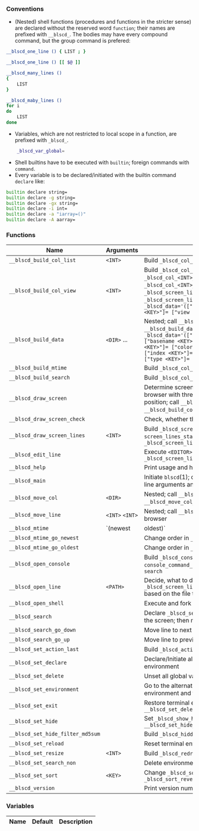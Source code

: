 ### Conventions

- (Nested) shell functions (procedures and functions in the stricter sense) are declared without the reserved word `function`; their names are prefixed with `__blscd_`. The bodies may have every compound command, but the group command is prefered:

```sh
__blscd_one_line () { LIST ; }

__blscd_one_line () [[ $@ ]]

__blscd_many_lines ()
{
    LIST
}

__blscd_maby_lines ()
for i
do
    LIST
done
```

- Variables, which are not restricted to local scope in a function, are prefixed with `_blscd_`.

```sh
    _blscd_var_global=
```
- Shell builtins have to be executed with `builtin`; foreign commands with `command`.
- Every variable is to be declared/initiated with the builtin command `declare` like:

```sh
builtin declare string=
builtin declare -g string=
builtin declare -gx string=
builtin declare -i int=
builtin declare -a "iarray=()"
builtin declare -A aarray=
```

### Functions

| **Name**  | **Arguments** | **Description** |
| --------- | ------------- | --------------- |
| `__blscd_build_col_list` | `<INT>` | Build `_blscd_col_<INT>_list`; call `__blscd_build_search` |
| `__blscd_build_col_view` | `<INT>` | Build `_blscd_col_<INT>_view`, `_blscd_col_<INT>_view_offset`, `_blscd_col_<INT>_view_total`, `_blscd_screen_lines_browser_col_<INT>_cursor`, `_blscd_screen_lines_browser_col_<INT>_cursor_string`, `_blscd_data='(["view <KEY>"]= ["view offset <KEY>"]= ["view cursor <KEY>"]= )'` |
| `__blscd_build_data` | `<DIR>` ... | Nested; call `__blscd_build_data_do_stat` and `__blscd_build_data_do_<INT>`; build `_blscd_data='(["stat <KEY>"]= ["atime <KEY>"]= ["basename <KEY>"]= ["color <KEY>"]= ["color prae <KEY>"]= ["color post <KEY>"]= ["ctime <KEY>"]= ["index <KEY>"]= ["mtime <KEY>"]= ["size <KEY>"]= ["type <KEY>"]= ["list <KEY>"]= )'` |
| `__blscd_build_mtime` | | Build `_blscd_col_2_mtime` |
| `__blscd_build_search` | | Build `_blscd_col_2_search` |
| `__blscd_draw_screen` | |Determine screen dimension, print screen (titlebar, browser with three columns, statusbar) and set cursor position; call `__blscd_build_col_list`, `__blscd_build_col_view`, `__blscd_draw_screen_lines` |
| `__blscd_draw_screen_check` | | Check, whether the screen needs to be redrawn |
| `__blscd_draw_screen_lines` | `<INT>` | Build `_blscd_screen_lines_titlebar_string`, `screen_lines_statusbar_string`; color `_blscd_screen_lines_browser_col_<INT>_cursor` |
| `__blscd_edit_line` | | Execute `<EDITOR>` and open `_blscd_screen_lines_browser_col_2_cursor_string` |
| `__blscd_help` | | Print usage and help |
| `__blscd_main` | | Initiate `blscd`(1); decide, what to do based on command line arguments and pressed keys |
| `__blscd_move_col` | `<DIR>` | Nested; call `__blscd_move_col_up` and `__blscd_move_col_down`; change diretories |
| `__blscd_move_line` | `<INT>` `<INT>` | Nested; call `__blscd_move_line_do`; move lines in the browser |
| `__blscd_mtime` | `(newest|oldest)` | Call `__blscd_mtime_go_newest` and `__blscd_mtime_go_oldest` and move lines |
| `__blscd_mtime_go_newest` | | Change order in `_blscd_col_2_mtime` |
| `__blscd_mtime_go_oldest` | | Change order in `_blscd_col_2_mtime` |
| `__blscd_open_console` | | Build `_blscd_console_command_name` and `console_command_arguments`; call console commands like `search` |
| `__blscd_open_line` | `<PATH>` | Decide, what to do with `_blscd_screen_lines_browser_col_2_cursor_string` based on the file type |
| `__blscd_open_shell` | | Execute and fork `<SHELL>` in the current directory |
| `__blscd_search` | | Declare `_blscd_search_pattern` and initiate redraw of the screen; then move line to first match |
| `__blscd_search_go_down` | | Move line to next match  |
| `__blscd_search_go_up` | | Move line to previous match |
| `__blscd_set_action_last` | | Build `_blscd_action_last` |
| `__blscd_set_declare` | | Declare/Initiate all global variables and save terminal environment |
| `__blscd_set_delete` | | Unset all global variables and all functions |
| `__blscd_set_environment` | | Go to the alternate screen; then change terminal environment and trap signals |
| `__blscd_set_exit` | | Restore terminal environment and call `__blscd_set_delete` |
| `__blscd_set_hide` | | Set `_blscd_show_hidden` and call `__blscd_set_hide_filter_md5sum` |
| `__blscd_set_hide_filter_md5sum` | | Build `_blscd_hidden_filter_md5sum` |
| `__blscd_set_reload` | | Reset terminal environment and global variables |
| `__blscd_set_resize` | `<INT>` | Build `_blscd_redraw` and `_blscd_reprint` |
| `__blscd_set_search_non` | | Delete environment for the console command `search` |
| `__blscd_set_sort` | `<KEY>` | Change `_blscd_sort_mechanism` and `_blscd_sort_reverse` |
| `__blscd_version` | | Print version number |

### Variables

| **Name**  | **Default** | **Description** |
| --------- | --------------- | ----------- |
